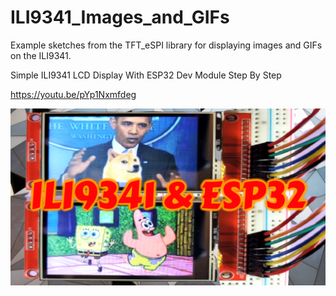 # ILI9341_Images_and_GIFs
Example sketches from the TFT_eSPI library for displaying images and GIFs on the ILI9341.

Simple ILI9341 LCD Display With ESP32 Dev Module Step By Step

https://youtu.be/pYp1Nxmfdeg

![ILI9341_Images_and_GIFs](https://github.com/ShotokuTech/ILI9341_Images_and_GIFs/blob/main/ili9341%20%26%20ESP32.png)
